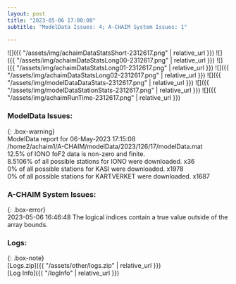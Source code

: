 ```yaml
---
layout: post
title: "2023-05-06 17:00:00"
subtitle: "ModelData Issues: 4; A-CHAIM System Issues: 1"

---
```


![]({{ "/assets/img/achaimDataStatsShort-2312617.png" | relative_url }})
![]({{ "/assets/img/achaimDataStatsLong00-2312617.png" | relative_url }})
![]({{ "/assets/img/achaimDataStatsLong01-2312617.png" | relative_url }})
![]({{ "/assets/img/achaimDataStatsLong02-2312617.png" | relative_url }})
![]({{ "/assets/img/modelDataDataStats-2312617.png" | relative_url }})
![]({{ "/assets/img/modelDataStationStats-2312617.png" | relative_url }})
![]({{ "/assets/img/achaimRunTime-2312617.png" | relative_url }})


### ModelData Issues:  
  
{: .box-warning}  
 ModelData report for 06-May-2023 17:15:08   
 /home2/achaim1/A-CHAIM/modelData/2023/126/17/modelData.mat   
 12.5% of IONO foF2 data is non-zero and finite.   
 8.5106% of all possible stations for IONO were downloaded. x36   
 0% of all possible stations for KASI were downloaded. x1978   
 0% of all possible stations for KARTVERKET were downloaded. x1687   
  
### A-CHAIM System Issues:  
  
{: .box-error}  
2023-05-06 16:46:48 The logical indices contain a true value outside of the array bounds.  

### Logs:  
  
{: .box-note}  
[Logs.zip]({{ "/assets/other/logs.zip" | relative_url }})  
[Log Info]({{ "/logInfo" | relative_url }})  
